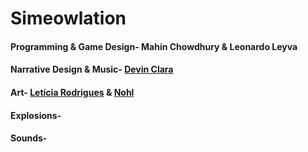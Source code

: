 # Simeowlation

#### Programming & Game Design- Mahin Chowdhury & Leonardo Leyva

#### Narrative Design & Music- [Devin Clara](https://devinclara.itch.io/)

#### Art- [Letícia Rodrigues](be.net/celestial_brushes/) & [Nohl](koalafiedart@gmail.com)

#### Explosions-

#### Sounds- 

